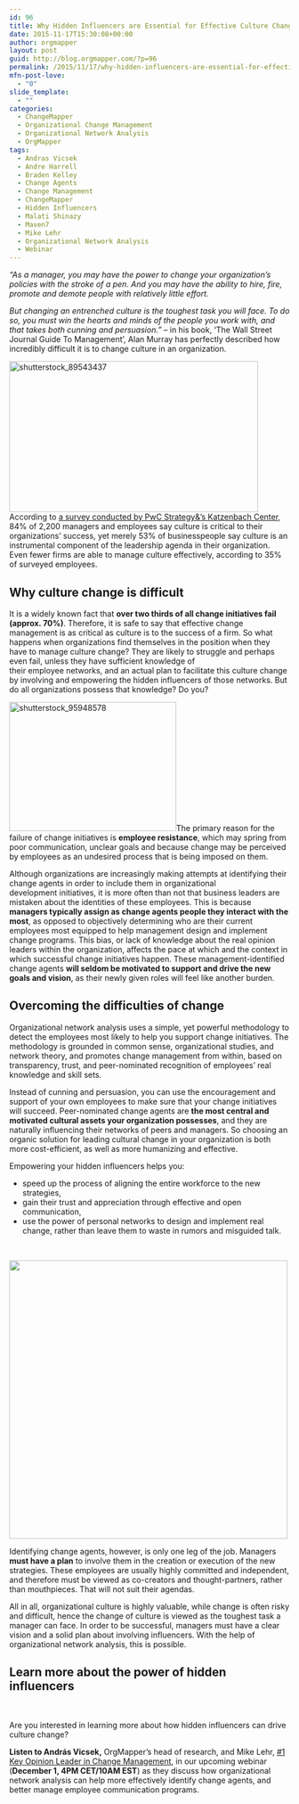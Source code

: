 ```yaml
---
id: 96
title: Why Hidden Influencers are Essential for Effective Culture Change
date: 2015-11-17T15:30:08+00:00
author: orgmapper
layout: post
guid: http://blog.orgmapper.com/?p=96
permalink: /2015/11/17/why-hidden-influencers-are-essential-for-effective-culture-change/
mfn-post-love:
  - "0"
slide_template:
  - ""
categories:
  - ChangeMapper
  - Organizational Change Management
  - Organizational Network Analysis
  - OrgMapper
tags:
  - Andras Vicsek
  - Andre Harrell
  - Braden Kelley
  - Change Agents
  - Change Management
  - ChangeMapper
  - Hidden Influencers
  - Malati Shinazy
  - Maven7
  - Mike Lehr
  - Organizational Network Analysis
  - Webinar
---
```

_&#8220;As a manager, you may have the power to change your organization&#8217;s policies with the stroke of a pen. And you may have the ability to hire, fire, promote and demote people with relatively little effort._

_But changing an entrenched culture is the toughest task you will face. To do so, you must win the hearts and minds of the people you work with, and that takes both cunning and persuasion.&#8221;_ &#8211; in his book, &#8216;The Wall Street Journal Guide To Management&#8217;, Alan Murray has perfectly described how incredibly difficult it is to change culture in an organization.

<img class="wp-image-107 alignright" src="https://orgmapperdirect.files.wordpress.com/2015/11/shutterstock_89543437.jpg?w=300" alt="shutterstock_89543437" width="447" height="271" />According to <a href="http://www.strategyand.pwc.com/global/home/what_we_do/services/ocl/culture-and-change" target="_blank" rel="noopener noreferrer">a survey conducted by PwC Strategy&&#8217;s Katzenbach Center</a>, 84% of 2,200 managers and employees say culture is critical to their organizations&#8217; success, yet merely 53% of businesspeople say culture is an instrumental component of the leadership agenda in their organization. Even fewer firms are able to manage culture effectively, according to 35% of surveyed employees.

## Why culture change is difficult

It is a widely known fact that **over two thirds of all change initiatives fail (approx. 70%)**. Therefore, it is safe to say that effective change management is as critical as culture is to the success of a firm. So what happens when organizations find themselves in the position when they have to manage culture change? They are likely to struggle and perhaps even fail, unless they have sufficient knowledge of their employee networks, and an actual plan to facilitate this culture change by involving and empowering the hidden influencers of those networks. But do all organizations possess that knowledge? Do you?

<p style="text-align: left;">
  <img class="size-medium wp-image-108 alignright" src="https://orgmapperdirect.files.wordpress.com/2015/11/shutterstock_95948578.jpg?w=300" alt="shutterstock_95948578" width="300" height="232" />The primary reason for the failure of change initiatives is <strong>employee resistance</strong>, which may spring from poor communication, unclear goals and because change may be perceived by employees as an undesired process that is being imposed on them.
</p>

<p style="text-align: left;">
  Although organizations are increasingly making attempts at identifying their change agents in order to include them in organizational development initiatives, it is more often than not that business leaders are mistaken about the identities of these employees. This is because <strong>managers typically assign as change agents people they interact with the most</strong>, as opposed to objectively determining who are their current employees most equipped to help management design and implement change programs. This bias, or lack of knowledge about the real opinion leaders within the organization, affects the pace at which and the context in which successful change initiatives happen. These management-identified change agents <strong>will seldom be motivated to support and drive the new goals and vision</strong>, as their newly given roles will feel like another burden.
</p>

## Overcoming the difficulties of change

Organizational network analysis uses a simple, yet powerful methodology to detect the employees most likely to help you support change initiatives. The methodology is grounded in common sense, organizational studies, and network theory, and promotes change management from within, based on transparency, trust, and peer-nominated recognition of employees’ real knowledge and skill sets.

Instead of cunning and persuasion, you can use the encouragement and support of your own employees to make sure that your change initiatives will succeed. Peer-nominated change agents are **the most central and motivated cultural assets your organization possesses**, and they are naturally influencing their networks of peers and managers. So choosing an organic solution for leading cultural change in your organization is both more cost-efficient, as well as more humanizing and effective.

Empowering your hidden influencers helps you:

  * speed up the process of aligning the entire workforce to the new strategies,
  * gain their trust and appreciation through effective and open communication,
  * use the power of personal networks to design and implement real change, rather than leave them to waste in rumors and misguided talk.

&nbsp;

<img class="alignnone size-medium" src="http://localhost:8080/wordpress/wp-content/uploads/2015/11/david-bowie-changes.png" width="500" height="500" />

Identifying change agents, however, is only one leg of the job. Managers **must have a plan** to involve them in the creation or execution of the new strategies. These employees are usually highly committed and independent, and therefore must be viewed as co-creators and thought-partners, rather than mouthpieces. That will not suit their agendas.

All in all, organizational culture is highly valuable, while change is often risky and difficult, hence the change of culture is viewed as the toughest task a manager can face. In order to be successful, managers must have a clear vision and a solid plan about involving influencers. With the help of organizational network analysis, this is possible.

## Learn more about the power of hidden influencers

&nbsp;

Are you interested in learning more about how hidden influencers can drive culture change?

**Listen to András Vicsek,** OrgMapper&#8217;s head of research, and Mike Lehr, <a href="http://blog.orgmapper.com/2015/10/22/what-the-change-management-community-looks-like-on-twitter-mini-research/" target="_blank" rel="noopener noreferrer">#1 Key Opinion Leader in Change Management</a>, in our upcoming webinar (**December 1, 4PM CET/10AM EST**) as they discuss how organizational network analysis can help more effectively identify change agents, and better manage employee communication programs.

<p style="text-align: center;">